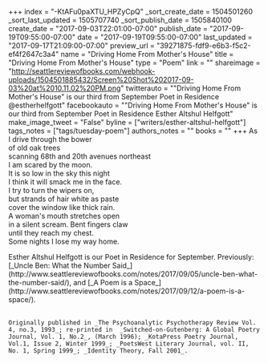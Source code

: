 +++
index = "-KtAFu0paXTU_HPZyCpQ"
_sort_create_date = 1504501260
_sort_last_updated = 1505707740
_sort_publish_date = 1505840100
create_date = "2017-09-03T22:01:00-07:00"
publish_date = "2017-09-19T09:55:00-07:00"
date = "2017-09-19T09:55:00-07:00"
last_updated = "2017-09-17T21:09:00-07:00"
preview_url = "39271875-fdf9-e6b3-f5c2-ef4f2647c3a4"
name = "Driving Home From Mother's House"
title = "Driving Home From Mother's House"
type = "Poem"
link = ""
shareimage = "http://seattlereviewofbooks.com/webhook-uploads/1504501885432/Screen%20Shot%202017-09-03%20at%2010.11.02%20PM.png"
twitterauto = "\"Driving Home From Mother's House\" is our third from September Poet in Residence @estherhelfgott"
facebookauto = "\"Driving Home From Mother's House\" is our third from September Poet in Residence Esther Altshul Helfgott"
make_image_tweet = "False"
byline = ["writers/esther-altshul-helfgott"]
tags_notes = ["tags/tuesday-poem"]
authors_notes = ""
books = ""
+++
As I drive through the bower<br>
of old oak trees<br>
scanning 68th and 20th avenues northeast <br>
I am scared by the moon.<br>
It is so low in the sky this night<br>
I think it will smack me in the face.<br>
I try to turn the wipers on,<br>
but strands of hair white as paste<br>
cover the window like thick rain.<br>
A woman's mouth stretches open<br>
in a silent scream. Bent fingers claw<br>
until they reach my chest.<br>
Some nights I lose my way home.

<p class="poem-footer">
    Esther Altshul Helfgott is our Poet in Residence for September. Previously: [_Uncle Ben: What the Number Said_](http://www.seattlereviewofbooks.com/notes/2017/09/05/uncle-ben-what-the-number-said/), and [_A Poem is a Space_](http://www.seattlereviewofbooks.com/notes/2017/09/12/a-poem-is-a-space/).<br><br>

    Originally published in _The Psychoanalytic Psychotherapy Review Vol. 4, no.3, 1993_; re-printed in  _Switched-on-Gutenberg: A Global Poetry Journal, Vol. 1, No.2_, (March 1996); _KotaPress Poetry Journal, Vol.1, Issue 2, Winter 1999_; _PoetsWest Literary Journal, vol. II, No. 1, Spring 1999_; _Identity Theory, Fall 2001_.
</p>